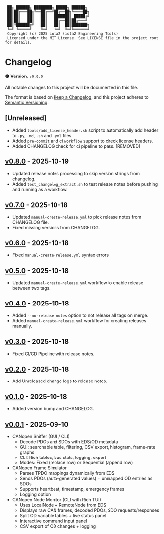 ```
 ██╗ ██████╗ ████████╗ █████╗ ██████╗
 ██║██╔═══██╗╚══██╔══╝██╔══██╗╚════██╗
 ██║██║   ██║   ██║   ███████║ █████╔╝
 ██║██║   ██║   ██║   ██╔══██║██╔═══╝
 ██║╚██████╔╝   ██║   ██║  ██║███████╗
 ╚═╝ ╚═════╝    ╚═╝   ╚═╝  ╚═╝╚══════╝
 Copyright (c) 2025 iota2 (iota2 Engineering Tools)
 Licensed under the MIT License. See LICENSE file in the project root for details.
```

# Changelog

**🟢 Version:** <code><!-- VERSION:START -->v0.8.0<!-- VERSION:END --></code>

All notable changes to this project will be documented in this file.

The format is based on [Keep a Changelog](https://keepachangelog.com/en/1.0.0/), and this project adheres to [Semantic Versioning](https://semver.org/spec/v2.0.0.html).

## [Unreleased]
- Added `tools/add_license_header.sh` script to automatically add header to `.py`, `.md`, `.sh` and `.yml` files.
- Added `pre-commit` and ci `workflow` support to check license headers.
- Added CHANGELOG check for ci pipeline to pass. [REMOVED]

## [v0.8.0] - 2025-10-19

- Updated release notes processing to skip version strings from changelog.
- Added `test_changelog_extract.sh` to test release notes before pushing and running as a workflow.

## [v0.7.0] - 2025-10-18

- Updated `manual-create-release.yml` to pick release notes from CHANGELOG file.
- Fixed missing versions from CHANGELOG.

## [v0.6.0] - 2025-10-18

- Fixed `manual-create-release.yml` syntax errors.

## [v0.5.0] - 2025-10-18

- Updated `manual-create-release.yml` workflow to enable release between two tags.

## [v0.4.0] - 2025-10-18

- Added `--no-release-notes` option to not release all tags on merge.
- Added `manual-create-release.yml` workflow for creating releases manually.

## [v0.3.0] - 2025-10-18

- Fixed CI/CD Pipeline with release notes.

## [v0.2.0] - 2025-10-18

- Add Unreleased change logs to release notes.

## [v0.1.0] - 2025-10-18

- Added version bump and CHANGELOG.

## [v0.0.1] - 2025-09-10

- CANopen Sniffer (GUI / CLI)
    - Decode PDOs and SDOs with EDS/OD metadata
    - GUI: searchable table, filtering, CSV export, histogram, frame-rate graphs
    - CLI: Rich tables, bus stats, logging, export
    - Modes: Fixed (replace row) or Sequential (append row)
- CANopen Frame Simulator
    - Parses TPDO mappings dynamically from EDS
    - Sends PDOs (auto-generated values) + unmapped OD entries as SDOs
    - Supports heartbeat, timestamp, emergency frames
    - Logging option
- CANopen Node Monitor (CLI with Rich TUI)
    - Uses LocalNode + RemoteNode from EDS
    - Displays raw CAN frames, decoded PDOs, SDO requests/responses
    - Split OD variable tables + live status panel
    - Interactive command input panel
    - CSV export of OD changes + logging

[v0.8.0]: https://github.com/iota2/CANopen-tools-suite/compare/v0.7.0...v0.8.0
[v0.7.0]: https://github.com/iota2/CANopen-tools-suite/compare/v0.6.0...v0.7.0
[v0.6.0]: https://github.com/iota2/CANopen-tools-suite/compare/v0.5.0...v0.6.0
[v0.5.0]: https://github.com/iota2/CANopen-tools-suite/compare/v0.4.0...v0.5.0
[v0.4.0]: https://github.com/iota2/CANopen-tools-suite/compare/v0.3.0...v0.4.0
[v0.3.0]: https://github.com/iota2/CANopen-tools-suite/compare/v0.2.0...v0.3.0
[v0.2.0]: https://github.com/iota2/CANopen-tools-suite/compare/v0.1.0...v0.2.0
[v0.1.0]: https://github.com/iota2/CANopen-tools-suite/compare/v0.0.1...v0.1.0
[v0.0.1]: https://github.com/iota2/CANopen-tools-suite/tree/v0.0.1
